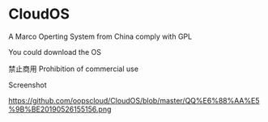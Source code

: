 # CloudOS
A Marco Operting System from China  comply with GPL 

You could download the OS 

禁止商用
Prohibition of commercial use

Screenshot

https://github.com/oopscloud/CloudOS/blob/master/QQ%E6%88%AA%E5%9B%BE20190526155156.png
